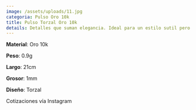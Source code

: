 ```yaml
---
image: /assets/uploads/11.jpg
categoria: Pulso Oro 10k
title: Pulso Torzal Oro 10k
details: Detalles que suman elegancia. Ideal para un estilo sutil pero con intención
---
```

**Material**: Oro 10k

**Peso**: 0.9g

**Largo**: 21cm

**G﻿rosor**: 1mm

**Diseño**: Torzal

Cotizaciones vía Instagram